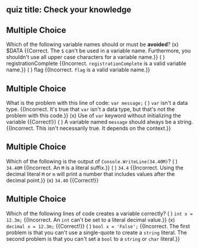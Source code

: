 ## quiz title: Check your knowledge

## Multiple Choice

Which of the following variable names should or must be **avoided**?
(x) $DATA {{Correct. The `$` can't be used in a variable name. Furthermore, you shouldn't use all upper case characters for a variable name.}}
( ) registrationComplete {{Incorrect. `registrationComplete` is a valid variable name.}}
( ) flag {{Incorrect. `flag` is a valid variable name.}}

## Multiple Choice

What is the problem with this line of code: `var message;`
( ) `var` isn't a data type. {{Incorrect. It's true that `var` isn't a data type, but that's not the problem with this code.}}
(x) Use of `var` keyword without initializing the variable {{Correct!}}
( ) A variable named `message` should always be a string. {{Incorrect. This isn't necessarily true. It depends on the context.}}

## Multiple Choice

Which of the following is the output of `Console.WriteLine(34.40M)`?
( ) `34.40M` {{Incorrect. An `M` is a literal suffix.}}
( ) `34.4` {{Incorrect. Using the decimal literal `M` or `m` will print a number that includes values after the decimal point.}}
(x) `34.40` {{Correct!}}

## Multiple Choice

Which of the following lines of code creates a variable correctly?
( ) `int x = 12.3m;` {{Incorrect. An `int` can't be set to a literal decimal value.}}
(x) `decimal x = 12.3m;` {{Correct!}}
( ) `bool x = 'False';` {{Incorrect. The first problem is that you can't use a single-quote to create a `string` literal. The second problem is that you can't set a `bool` to a `string` or `char` literal.}}
